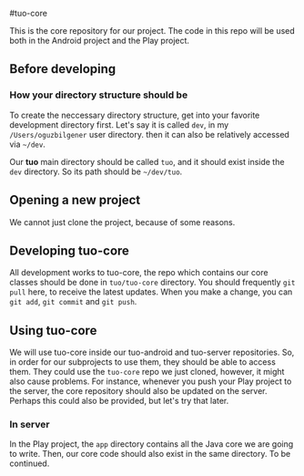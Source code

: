 #tuo-core

This is the core repository for our project. The code in this repo will be used both in the Android project and the Play project.

## Before developing
### How your directory structure should be
To create the neccessary directory structure, get into your favorite development directory first. Let's say it is called `dev`, in my `/Users/oguzbilgener` user directory. then it can also be relatively accessed via `~/dev`.

Our **tuo** main directory should be called `tuo`, and it should exist inside the `dev` directory. So its path should be `~/dev/tuo`.


## Opening a new project
We cannot just clone the project, because of some reasons. 

<!--Then we can start cloning the `tuo-core` repo. to do it, **cd** into `~/dev/tuo` we just mentioned, and just `$ git clone https://github.com/oguzbilgener/tuo-core.git`. It will create a new directory inside `tuo` that is called `tuo-core` and you are going to use it.-->

## Developing tuo-core
All development works to tuo-core, the repo which contains our core classes should be done in `tuo/tuo-core` directory. You should frequently `git pull` here, to receive the latest updates. When you make a change, you can `git add`, `git commit` and `git push`.

## Using tuo-core
We will use tuo-core inside our tuo-android and tuo-server repositories. So, in order for our subprojects to use them, they should be able to access them. They could use the `tuo-core` repo we just cloned, however, it might also cause problems. For instance, whenever you push your Play project to the server, the core repository should also be updated on the server. Perhaps this could also be provided, but let's try that later.
### In server
In the Play project, the `app` directory contains all the Java core we are going to write. Then, our core code should also exist in the same directory. To be continued.